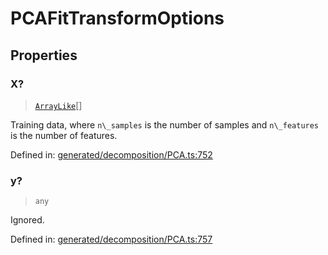 # PCAFitTransformOptions

## Properties

### X?

> [`ArrayLike`](../types/ArrayLike.md)[]

Training data, where `n\_samples` is the number of samples and `n\_features` is the number of features.

Defined in:  [generated/decomposition/PCA.ts:752](https://github.com/transitive-bullshit/scikit-learn-ts/blob/92ab806/packages/sklearn/src/generated/decomposition/PCA.ts#L752)

### y?

> `any`

Ignored.

Defined in:  [generated/decomposition/PCA.ts:757](https://github.com/transitive-bullshit/scikit-learn-ts/blob/92ab806/packages/sklearn/src/generated/decomposition/PCA.ts#L757)
